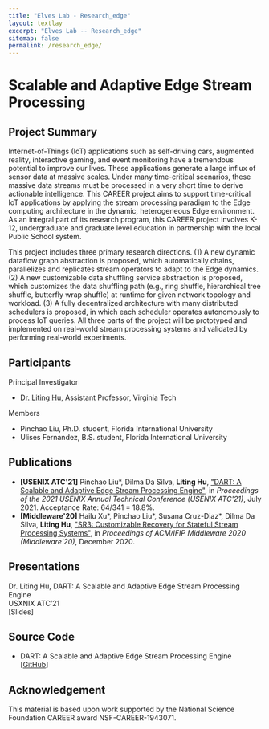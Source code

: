 ```yaml
---
title: "Elves Lab - Research_edge"
layout: textlay
excerpt: "Elves Lab -- Research_edge"
sitemap: false
permalink: /research_edge/
---
```


# Scalable and Adaptive Edge Stream Processing

## Project Summary

<p>Internet-of-Things (IoT) applications such as self-driving cars, augmented reality, interactive gaming, and event monitoring have a tremendous potential to improve our lives. These applications generate a large influx of sensor data at massive scales. Under many time-critical scenarios, these massive data streams must be processed in a very short time to derive actionable intelligence. This CAREER project aims to support time-critical IoT applications by applying the stream processing paradigm to the Edge computing architecture in the dynamic, heterogeneous Edge environment. As an integral part of its research program, this CAREER project involves K-12, undergraduate and graduate level education in partnership with the local Public School system.</p>

<p>This project includes three primary research directions. (1) A new dynamic dataflow graph abstraction is proposed, which automatically chains, parallelizes and replicates stream operators to adapt to the Edge dynamics. (2) A new customizable data shuffling service abstraction is proposed, which customizes the data shuffling path (e.g., ring shuffle, hierarchical tree shuffle, butterfly wrap shuffle) at runtime for given network topology and workload. (3) A fully decentralized architecture with many distributed schedulers is proposed, in which each scheduler operates autonomously to process IoT queries. All three parts of the project will be prototyped and implemented on real-world stream processing systems and validated by performing real-world experiments.</p>

## Participants

<!-- <h3 style="text-indent: 0.5em">Principal Investigator</h3> -->
Principal Investigator
- [Dr. Liting Hu](https://people.cs.vt.edu/~litinghu/), Assistant Professor, Virginia Tech

<!-- <h3 style="text-indent: 0.5em">Members</h3> -->
Members
- Pinchao Liu, Ph.D. student, Florida International University
- Ulises Fernandez, B.S. student, Florida International University

## Publications

- <b>[USENIX ATC\'21]</b> Pinchao Liu\*, Dilma Da Silva, **Liting Hu**, [\"DART: A Scalable and Adaptive Edge Stream Processing Engine\"](), in <em>Proceedings of the 2021 USENIX Annual Technical Conference (USENIX ATC'21)</em>, July 2021. Acceptance Rate: 64/341 = 18.8%.
- <b>[Middleware\'20]</b> Hailu Xu\*, Pinchao Liu\*, Susana Cruz-Diaz\*, Dilma Da Silva, **Liting Hu**, [\"SR3: Customizable Recovery for Stateful Stream Processing Systems\"](https://people.cs.vt.edu/~litinghu/doc/sr3.pdf), in <em>Proceedings of ACM/IFIP Middleware 2020 (Middleware'20)</em>, December 2020.

## Presentations

Dr. Liting Hu, DART: A Scalable and Adaptive Edge Stream Processing Engine <br />
USXNIX ATC’21 <br />
[Slides]

## Source Code

- DART: A Scalable and Adaptive Edge Stream Processing Engine [[GitHub](https://github.com/fiu-elves/DART)]

## Acknowledgement

<p>This material is based upon work supported by the National Science Foundation CAREER award NSF-CAREER-1943071.</p>